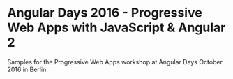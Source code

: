 # Angular Days 2016 - Progressive Web Apps with JavaScript & Angular 2

Samples for the Progressive Web Apps workshop at Angular Days October 2016 in Berlin.
